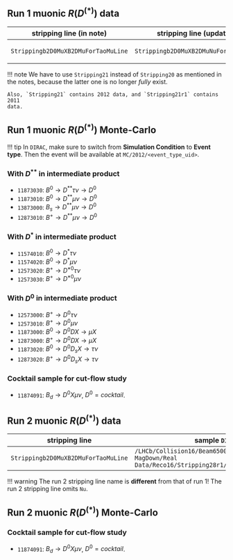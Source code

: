 ## Run 1 muonic $R(D^{(*)})$ data

| stripping line (in note) | stripping line (updated) | sample `DIRAC` path |
|---|---|---|
| `Strippingb2D0MuXB2DMuForTaoMuLine` | `Strippingb2D0MuXB2DMuNuForTauMuLine` | `/LHCb/Collision12/Beam4000GeV-VeloClosed-MagDown/Real Data/Reco14/Stripping21/90000000/SEMILEPTONIC.DST`

!!! note
    We have to use `Stripping21` instead of `Stripping20` as mentioned in the
    notes, because the latter one is no longer _fully_ exist.

    Also, `Stripping21` contains 2012 data, and `Stripping21r1` contains 2011
    data.


## Run 1 muonic $R(D^{(*)})$ Monte-Carlo

!!! tip
    In `DIRAC`, make sure to switch from **Simulation Condition** to **Event
    type**. Then the event will be available at `MC/2012/<event_type_uid>`.


### With $D^{**}$ in intermediate product
* `11873030`: $B^0 \rightarrow D^{**} \tau \nu \rightarrow D^0$
* `11873010`: $B^0 \rightarrow D^{**} \mu \nu \rightarrow D^0$
* `13873000`: $B_s \rightarrow D^{**} \mu \nu \rightarrow D^0$
* `12873010`: $B^+ \rightarrow D^{**} \mu \nu \rightarrow D^0$

### With $D^{*}$ in intermediate product
* `11574010`: $B^0 \rightarrow D^* \tau \nu$
* `11574020`: $B^0 \rightarrow D^* \mu \nu$
* `12573020`: $B^+ \rightarrow D^{*0} \tau \nu$
* `12573030`: $B^+ \rightarrow D^{*0} \mu \nu$

### With $D^0$ in intermediate product
* `12573000`: $B^+ \rightarrow D^0 \tau \nu$
* `12573010`: $B^+ \rightarrow D^0 \mu \nu$
* `11873000`: $B^0 \rightarrow D^0 DX \rightarrow \mu X$
* `12873000`: $B^+ \rightarrow D^0 DX \rightarrow \mu X$
* `11873020`: $B^0 \rightarrow D^0 D_s X \rightarrow \tau \nu$
* `12873020`: $B^+ \rightarrow D^0 D_s X \rightarrow \tau \nu$

### Cocktail sample for cut-flow study
* `11874091`: $B_d \rightarrow D^0 X \mu \nu$, $D^0 = cocktail$.


## Run 2 muonic $R(D^{(*)})$ data

| stripping line | sample `DIRAC` path |
|---|---|
| `Strippingb2D0MuXB2DMuForTaoMuLine` | `/LHCb/Collision16/Beam6500GeV-VeloClosed-MagDown/Real Data/Reco16/Stripping28r1/90000000/SEMILEPTONIC.DST`

!!! warning
    The run 2 stripping line name is **different** from that of run 1!
    The run 2 stripping line omits `Nu`.


## Run 2 muonic $R(D^{(*)})$ Monte-Carlo

### Cocktail sample for cut-flow study
* `11874091`: $B_d \rightarrow D^0 X \mu \nu$, $D^0 = cocktail$.
